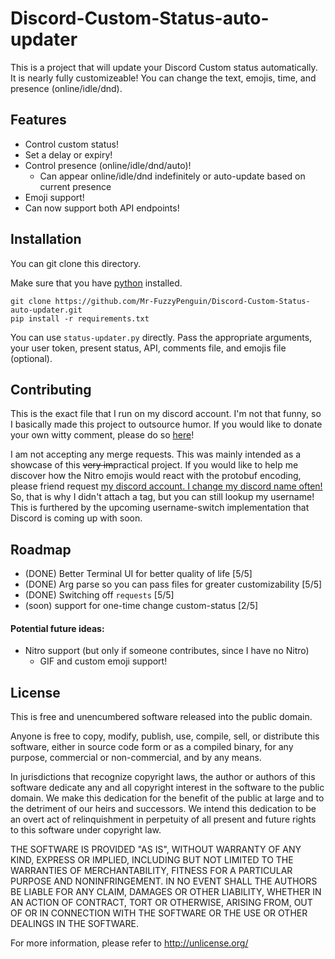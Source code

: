 
# Discord-Custom-Status-auto-updater

This is a project that will update your Discord Custom status automatically. It is nearly fully customizeable! You can change the text, emojis, time, and presence (online/idle/dnd).

## Features

- Control custom status!
- Set a delay or expiry!
- Control presence (online/idle/dnd/auto)!
    - Can appear online/idle/dnd indefinitely or auto-update based on current presence
- Emoji support!
- Can now support both API endpoints!

## Installation

You can git clone this directory.

Make sure that you have [python](https://www.python.org/downloads/) installed.
```
git clone https://github.com/Mr-FuzzyPenguin/Discord-Custom-Status-auto-updater.git
pip install -r requirements.txt
```

You can use `status-updater.py` directly. Pass the appropriate arguments, your user token, present status, API, comments file, and emojis file (optional).

## Contributing
This is the exact file that I run on my discord account. I'm not that funny, so I basically made this project to outsource humor. If you would like to donate your own witty comment, please do so [here](https://forms.gle/MEC4ZDRdkSATmgM1A)!

I am not accepting any merge requests. This was mainly intended as a showcase of this ~~very im~~practical project. If you would like to help me discover how the Nitro emojis would react with the protobuf encoding, please friend request [my discord account. I change my discord name often!](https://discordlookup.com/user/499285426369069079) So, that is why I didn't attach a tag, but you can still lookup my username! This is furthered by the upcoming username-switch implementation that Discord is coming up with soon.
## Roadmap

- (DONE) Better Terminal UI for better quality of life [5/5]
- (DONE) Arg parse so you can pass files for greater customizability [5/5]
- (DONE) Switching off `requests` [5/5]
- (soon) support for one-time change custom-status [2/5]

#### Potential future ideas:
- Nitro support (but only if someone contributes, since I have no Nitro)
    - GIF and custom emoji support!


## License

This is free and unencumbered software released into the public domain.

Anyone is free to copy, modify, publish, use, compile, sell, or
distribute this software, either in source code form or as a compiled
binary, for any purpose, commercial or non-commercial, and by any
means.

In jurisdictions that recognize copyright laws, the author or authors
of this software dedicate any and all copyright interest in the
software to the public domain. We make this dedication for the benefit
of the public at large and to the detriment of our heirs and
successors. We intend this dedication to be an overt act of
relinquishment in perpetuity of all present and future rights to this
software under copyright law.

THE SOFTWARE IS PROVIDED "AS IS", WITHOUT WARRANTY OF ANY KIND,
EXPRESS OR IMPLIED, INCLUDING BUT NOT LIMITED TO THE WARRANTIES OF
MERCHANTABILITY, FITNESS FOR A PARTICULAR PURPOSE AND NONINFRINGEMENT.
IN NO EVENT SHALL THE AUTHORS BE LIABLE FOR ANY CLAIM, DAMAGES OR
OTHER LIABILITY, WHETHER IN AN ACTION OF CONTRACT, TORT OR OTHERWISE,
ARISING FROM, OUT OF OR IN CONNECTION WITH THE SOFTWARE OR THE USE OR
OTHER DEALINGS IN THE SOFTWARE.

For more information, please refer to <http://unlicense.org/>

